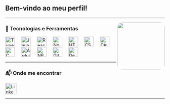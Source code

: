<h2 align="left">Bem-vindo ao meu perfil!</h2>

---
<img align="right" height="150" src="https://png.pngtree.com/png-clipart/20240621/original/pngtree-programmer-work-place-sketch-png-image_15375939.png" style="border-radius: 15px;" />


### 🚀 Tecnologias e Ferramentas

<div align="left">
  <img src="https://cdn.jsdelivr.net/gh/devicons/devicon/icons/typescript/typescript-original.svg" height="30" alt="TypeScript logo" />
  <img width="12" />
  <img src="https://cdn.jsdelivr.net/gh/devicons/devicon/icons/javascript/javascript-original.svg" height="30" alt="JavaScript logo" />
  <img width="12" />
  <img src="https://cdn.jsdelivr.net/gh/devicons/devicon/icons/react/react-original.svg" height="30" alt="React logo" />
  <img width="12" />
  <img src="https://cdn.jsdelivr.net/gh/devicons/devicon/icons/nodejs/nodejs-original.svg" height="30" alt="Node.js logo" />
  <img width="12" />
  <img src="https://cdn.jsdelivr.net/gh/devicons/devicon/icons/html5/html5-original.svg" height="30" alt="HTML5 logo" />
  <img width="12" />
  <img src="https://cdn.jsdelivr.net/gh/devicons/devicon/icons/css3/css3-original.svg" height="30" alt="CSS3 logo" />
  <img width="12" />
  <img src="https://cdn.jsdelivr.net/gh/devicons/devicon/icons/csharp/csharp-original.svg" height="30" alt="C# logo" />
  <img width="12" />
  <img src="https://cdn.jsdelivr.net/gh/devicons/devicon/icons/c/c-original.svg" height="30" alt="C logo" />
  <img width="12" />
  <img src="https://cdn.jsdelivr.net/gh/devicons/devicon/icons/arduino/arduino-original.svg" height="30" alt="Arduino logo" />
  <img width="12" />
  <img src="https://cdn.jsdelivr.net/gh/devicons/devicon/icons/npm/npm-original-wordmark.svg" height="30" alt="NPM logo" />
  <img width="12" />
  <img src="https://cdn.jsdelivr.net/gh/devicons/devicon/icons/git/git-original.svg" height="30" alt="Git logo" />
  <img width="12" />
  <img src="https://cdn.jsdelivr.net/gh/devicons/devicon/icons/debian/debian-original.svg" height="30" alt="Debian logo" />
</div>

---

### 📬 Onde me encontrar

<div align="left">
  <a href="https://www.linkedin.com/in/isabelle-correa-124a0a287/">
    <img src="https://upload.wikimedia.org/wikipedia/commons/thumb/8/81/LinkedIn_icon.svg/1200px-LinkedIn_icon.svg.png" height="35" alt="LinkedIn logo" />
  </a>
</div>


---
